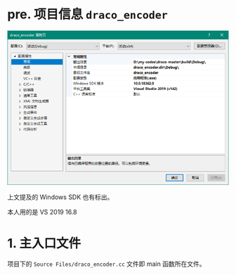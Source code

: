 # pre. 项目信息 `draco_encoder`

![image-20201123185621534](attachments/image-20201123185621534.png)

上文提及的 Windows SDK 也有标出。

本人用的是 VS 2019 16.8

# 1. 主入口文件

项目下的 `Source Files/draco_encoder.cc` 文件即 main 函数所在文件。
